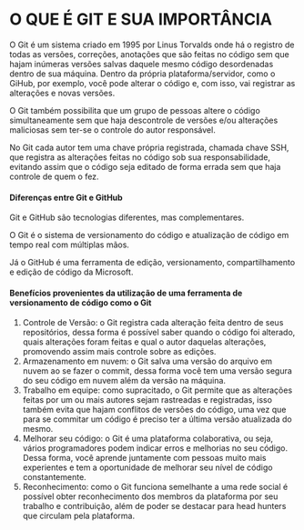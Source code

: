 # O QUE É GIT E SUA IMPORTÂNCIA 

O Git é um sistema criado em 1995 por Linus Torvalds onde há o registro de todas as versões, correções, anotações que são feitas no código sem que hajam inúmeras versões salvas daquele mesmo código desordenadas dentro de sua máquina. Dentro da própria plataforma/servidor, como o GiHub, por exemplo, você pode alterar o código e, com isso, vai registrar as alterações e novas versões.

O Git também possibilita que um grupo de pessoas altere o código simultaneamente sem que haja descontrole de versões e/ou alterações maliciosas sem ter-se o controle do autor responsável.

No Git cada autor tem uma chave própria registrada, chamada chave SSH, que registra as alterações feitas no código sob sua responsabilidade, evitando assim que o código seja editado de forma errada sem que haja controle de quem o fez.



#### Diferenças entre Git e GitHub 

Git e GitHub são tecnologias diferentes, mas complementares.

O Git é o sistema de versionamento do código e atualização de código em tempo real com múltiplas mãos.

Já o GitHub é uma ferramenta de edição, versionamento, compartilhamento e edição de código da Microsoft. 

#### Benefícios provenientes da utilização de uma ferramenta de versionamento de código como o Git

1. Controle de Versão: o Git registra cada alteração feita dentro de seus repositórios, dessa forma é possível saber quando o código foi alterado, quais alterações foram feitas e qual o autor daquelas alterações, promovendo assim mais controle sobre as edições.
2. Armazenamento em nuvem: o Git salva uma versão do arquivo em nuvem ao se fazer o commit, dessa forma você tem uma versão segura do seu código em nuvem além da versão na máquina.
3. Trabalho em equipe: como supracitado, o Git permite que as alterações feitas por um ou mais autores sejam rastreadas e registradas, isso também evita que hajam conflitos de versões do código, uma vez que para se commitar um código é preciso ter a última versão atualizada do mesmo.
4. Melhorar seu código: o Git é uma plataforma colaborativa, ou seja, vários programadores podem indicar erros e melhorias no seu código. Dessa forma, você aprende juntamente com pessoas muito mais experientes e tem a oportunidade de melhorar seu nível de código constantemente.
5. Reconhecimento: como o Git funciona semelhante a uma rede social é possível obter reconhecimento dos membros da plataforma por seu trabalho e contribuição, além de poder se destacar para head hunters que circulam pela plataforma.